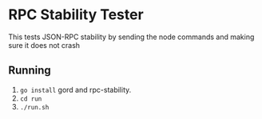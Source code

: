 # RPC Stability Tester
This tests JSON-RPC stability by sending the node commands and making sure it does not crash

## Running
 1. `go install` gord and rpc-stability.
 2. `cd run`
 3. `./run.sh`


